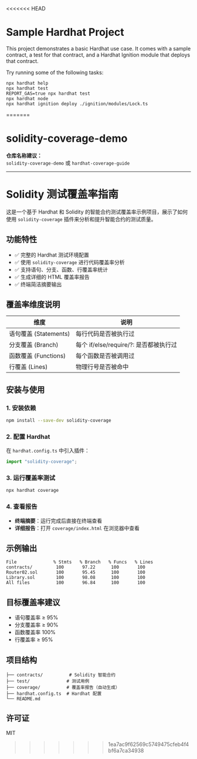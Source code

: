 <<<<<<< HEAD
# Sample Hardhat Project

This project demonstrates a basic Hardhat use case. It comes with a sample contract, a test for that contract, and a Hardhat Ignition module that deploys that contract.

Try running some of the following tasks:

```shell
npx hardhat help
npx hardhat test
REPORT_GAS=true npx hardhat test
npx hardhat node
npx hardhat ignition deploy ./ignition/modules/Lock.ts
```
=======
# solidity-coverage-demo
**仓库名称建议：**  
`solidity-coverage-demo` 或 `hardhat-coverage-guide`

---

# Solidity 测试覆盖率指南

这是一个基于 Hardhat 和 Solidity 的智能合约测试覆盖率示例项目，展示了如何使用 `solidity-coverage` 插件来分析和提升智能合约的测试质量。

## 功能特性

- ✅ 完整的 Hardhat 测试环境配置
- ✅ 使用 `solidity-coverage` 进行代码覆盖率分析
- ✅ 支持语句、分支、函数、行覆盖率统计
- ✅ 生成详细的 HTML 覆盖率报告
- ✅ 终端简洁摘要输出

## 覆盖率维度说明

| 维度 | 说明 |
|------|------|
| 语句覆盖 (Statements) | 每行代码是否被执行过 |
| 分支覆盖 (Branch) | 每个 if/else/require/?: 是否都被执行过 |
| 函数覆盖 (Functions) | 每个函数是否被调用过 |
| 行覆盖 (Lines) | 物理行号是否被命中 |

## 安装与使用

### 1. 安装依赖
```bash
npm install --save-dev solidity-coverage
```

### 2. 配置 Hardhat
在 `hardhat.config.ts` 中引入插件：
```typescript
import "solidity-coverage";
```

### 3. 运行覆盖率测试
```bash
npx hardhat coverage
```

### 4. 查看报告
- **终端摘要**：运行完成后直接在终端查看
- **详细报告**：打开 `coverage/index.html` 在浏览器中查看

## 示例输出
```
File              % Stmts   % Branch   % Funcs   % Lines
contracts/         100       97.22      100       100
Router02.sol       100       95.45      100       100
Library.sol        100       98.08      100       100
All files          100       96.84      100       100
```

## 目标覆盖率建议
- 语句覆盖率 ≥ 95%
- 分支覆盖率 ≥ 90%
- 函数覆盖率 100%
- 行覆盖率 ≥ 95%

## 项目结构
```
├── contracts/          # Solidity 智能合约
├── test/              # 测试用例
├── coverage/          # 覆盖率报告（自动生成）
├── hardhat.config.ts  # Hardhat 配置
└── README.md
```

## 许可证
MIT
>>>>>>> 1ea7ac9f62569c5749475cfeb4f4bf6a7ca34938
